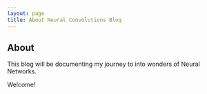 ```yaml
---
layout: page
title: About Neural Convolutions Blog
---
```

## About
This blog will be documenting my journey to into wonders of Neural Networks.

Welcome!
